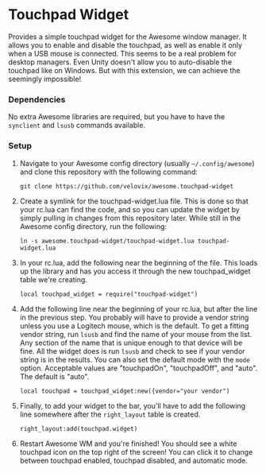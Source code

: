 # Touchpad Widget
Provides a simple touchpad widget for the Awesome window manager. It allows you to enable and disable the touchpad,
as well as enable it only when a USB mouse is connected. This seems to be a real problem for desktop managers. Even
Unity doesn't allow you to auto-disable the touchpad like on Windows. But with this extension, we can achieve the
seemingly impossible!

### Dependencies
No extra Awesome libraries are required, but you have to have the `synclient` and `lsusb` commands available.

### Setup
1. Navigate to your Awesome config directory (usually `~/.config/awesome`) and clone this repository with the following
command:

	```
	git clone https://github.com/velovix/awesome.touchpad-widget
	```
2. Create a symlink for the touchpad-widget.lua file. This is done so that your rc.lua can find the code, and so you can
update the widget by simply pulling in changes from this repository later. While still in the Awesome config directory,
run the following:

	```
	ln -s awesome.touchpad-widget/touchpad-widget.lua touchpad-widget.lua
	```
3. In your rc.lua, add the following near the beginning of the file. This loads up the library and has you access it
through the new touchpad_widget table we're creating.

	```
	local touchpad_widget = require("touchpad-widget")
	```
4. Add the following line near the beginning of your rc.lua, but after the line in the previous step. You probably will
have to provide a vendor string unless you use a Logitech mouse, which is the default. To get a fitting vendor string,
run `lsusb` and find the name of your mouse from the list. Any section of the name that is unique enough to that device
will be fine. All the widget does is run `lsusb` and check to see if your vendor string is in the results. You can also
set the default mode with the `mode` option. Acceptable values are "touchpadOn", "touchpadOff", and "auto". The default
is "auto".

	```
	local touchpad = touchpad_widget:new({vendor="your vendor")
	```
5. Finally, to add your widget to the bar, you'll have to add the following line somewhere after the `right_layout`
table is created.

	```
	right_layout:add(touchpad.widget)
	```
6. Restart Awesome WM and you're finished! You should see a white touchpad icon on the top right of the screen! You can
click it to change between touchpad enabled, touchpad disabled, and automatic mode.
